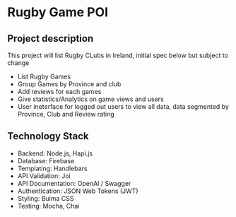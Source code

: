 # Rugby Game POI
## Project description
This project will list Rugby CLubs in Ireland, initial spec below but subject to change

- List Rugby Games
- Group Games by Province and club
- Add reviews for each games
- Give statistics/Analytics on game views and users
- User ineterface for logged out users to view all data, data segmented by Province, Club and Review rating

## Technology Stack
- Backend: Node.js, Hapi.js
- Database: Firebase
- Templating: Handlebars
- API Validation: Joi
- API Documentation: OpenAI / Swagger
- Authentication: JSON Web Tokens (JWT)
- Styling: Bulma CSS
- Testing: Mocha, Chai